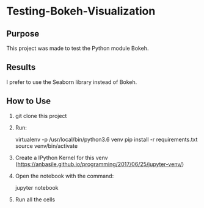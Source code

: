 # Testing-Bokeh-Visualization

## Purpose

This project was made to test the Python module Bokeh.

## Results

I prefer to use the Seaborn library instead of Bokeh.

## How to Use

1. git clone this project
2. Run:

      virtualenv -p /usr/local/bin/python3.6 venv
      pip install -r requirements.txt
      source venv/bin/activate

3. Create a IPython Kernel for this venv (https://anbasile.github.io/programming/2017/06/25/jupyter-venv/)

4. Open the notebook with the command:

      jupyter notebook

5. Run all the cells
